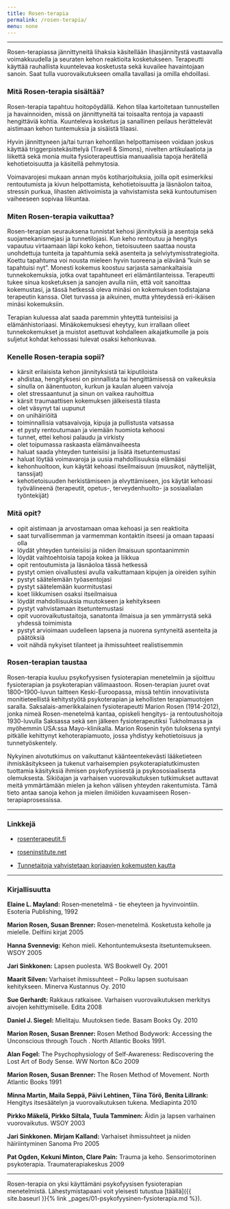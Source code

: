 ```yaml
---
title: Rosen-terapia
permalink: /rosen-terapia/
menu: none
---
```

---

Rosen-terapiassa jännittyneitä lihaksia käsitellään lihasjännitystä vastaavalla voimakkuudella ja seuraten kehon reaktioita kosketukseen. Terapeutti käyttää rauhallista kuuntelevaa kosketusta sekä kuvailee havaintojaan sanoin. Saat tulla vuorovaikutukseen omalla tavallasi ja omilla ehdoillasi.

### Mitä Rosen-terapia sisältää?

Rosen-terapia tapahtuu hoitopöydällä. Kehon tilaa kartoitetaan tunnustellen ja havainnoiden, missä on jännittyneitä tai toisaalta rentoja ja vapaasti hengittäviä kohtia. Kuunteleva kosketus ja sanallinen peilaus herättelevät aistimaan kehon tuntemuksia ja sisäistä tilaasi.

Hyvin jännittyneen ja/tai turran kehontilan helpottamiseen voidaan joskus käyttää triggerpistekäsittelyä (Travell & Simons), nivelten artikulaatiota ja liikettä sekä monia muita fysioterapeuttisia manuaalisia tapoja herätellä kehotietoisuutta ja käsitellä pehmytosia.

Voimavarojesi mukaan annan myös kotiharjoituksia, joilla opit esimerkiksi rentoutumista ja kivun helpottamista, kehotietoisuutta ja läsnäolon taitoa, stressin purkua, lihasten aktivoimista ja vahvistamista sekä kuntoutumisen vaiheeseen sopivaa liikuntaa.

### Miten Rosen-terapia vaikuttaa?

Rosen-terapian seurauksena tunnistat kehosi jännityksiä ja asentoja sekä suojamekanismejasi ja tunnetilojasi. Kun keho rentoutuu ja hengitys vapautuu virtaamaan läpi koko kehon, tietoisuuteen saattaa nousta unohdettuja tunteita ja tapahtumia sekä asenteita ja selviytymisstrategioita. Koettu tapahtuma voi nousta mieleen hyvin tuoreena ja elävänä ”kuin se tapahtuisi nyt”. Monesti kokemus koostuu sarjasta samankaltaisia tunnekokemuksia, jotka ovat tapahtuneet eri elämäntilanteissa. Terapeutti tukee sinua kosketuksen ja sanojen avulla niin, että voit sanoittaa kokemustasi, ja tässä hetkessä oleva minäsi on kokemuksen todistajana terapeutin kanssa. Olet turvassa ja aikuinen, mutta yhteydessä eri-ikäisen minäsi kokemuksiin.

Terapian kuluessa alat saada paremmin yhteyttä tunteisiisi ja elämänhistoriaasi. Minäkokemuksesi eheytyy, kun irrallaan olleet tunnekokemukset ja muistot asettuvat kohdalleen aikajatkumolle ja pois suljetut kohdat kehossasi tulevat osaksi kehonkuvaa.

### Kenelle Rosen-terapia sopii?

-    kärsit erilaisista kehon jännityksistä tai kiputiloista
-    ahdistaa, hengityksesi on pinnallista tai hengittämisessä on vaikeuksia
-    sinulla on äänentuoton, kurkun ja kaulan alueen vaivoja
-    olet stressaantunut ja sinun on vaikea rauhoittua
-    kärsit traumaattisen kokemuksen jälkeisestä tilasta
-    olet väsynyt tai uupunut
-    on unihäiriöitä
-    toiminnallisia vatsavaivoja, kipuja ja pullistusta vatsassa
-    et pysty rentoutumaan ja viemään huomiota kehoosi
-    tunnet, ettei kehosi palaudu ja virkisty
-    olet toipumassa raskaasta elämänvaiheesta
-    haluat saada yhteyden tunteisiisi ja lisätä itsetuntemustasi
-    haluat löytää voimavaroja ja uusia mahdollisuuksia elämääsi
-    kehonhuoltoon, kun käytät kehoasi itseilmaisuun (muusikot, näyttelijät, tanssijat)
-    kehotietoisuuden herkistämiseen ja elvyttämiseen, jos käytät kehoasi työvälineenä  (terapeutit, opetus-, terveydenhuolto- ja sosiaalialan työntekijät)

### Mitä opit?

-    opit aistimaan ja arvostamaan omaa kehoasi ja sen reaktioita
-    saat turvallisemman ja varmemman kontaktin itseesi ja omaan tapaasi olla
-    löydät yhteyden tunteisiisi ja niiden ilmaisuun spontaanimmin
-    löydät vaihtoehtoisia tapoja kokea ja liikkua
-    opit rentoutumista ja läsnäoloa tässä hetkessä
-    pystyt omien oivallustesi avulla vaikuttamaan kipujen ja oireiden syihin
-    pystyt säätelemään työasentojasi
-    pystyt säätelemään  kuormitustasi
-    koet liikkumisen osaksi itseilmaisua
-    löydät mahdollisuuksia muutokseen  ja kehitykseen
-    pystyt vahvistamaan itsetuntemustasi
-    opit vuorovaikutustaitoja, sanatonta ilmaisua ja sen ymmärrystä sekä yhdessä toimimista
-    pystyt arvioimaan uudelleen lapsena ja nuorena syntyneitä asenteita ja päätöksiä
-    voit nähdä nykyiset tilanteet ja ihmissuhteet realistisemmin

### Rosen-terapian taustaa

Rosen-terapia kuuluu psykofyysisen fysioterapian menetelmiin ja sijoittuu fysioterapian ja psykoterapian välimaastoon. Rosen-terapian juuret ovat 1800–1900-luvun taitteen Keski-Euroopassa, missä tehtiin innovatiivista monitieteellistä kehitystyötä psykoterapian ja kehollisten terapiamuotojen saralla. Saksalais-amerikkalainen fysioterapeutti Marion Rosen (1914-2012), jonka nimeä Rosen-menetelmä kantaa, opiskeli hengitys- ja rentoutushoitoja 1930-luvulla Saksassa sekä sen jälkeen fysioterapeutiksi Tukholmassa ja myöhemmin USA:ssa Mayo-klinikalla. Marion Rosenin työn tuloksena syntyi pitkälle kehittynyt kehoterapiamuoto, jossa yhdistyy kehotietoisuus ja tunnetyöskentely.

Nykyinen aivotutkimus on vaikuttanut käänteentekevästi lääketieteen ihmiskäsitykseen ja tukenut varhaisempien psykoterapiatutkimusten tuottamia käsityksiä ihmisen psykofyysisestä ja psykososiaalisesta olemuksesta. Sikiöajan ja varhaisen vuorovaikutuksen tutkimukset auttavat meitä ymmärtämään mielen ja kehon välisen yhteyden rakentumista. Tämä tieto antaa sanoja kehon ja mielen ilmiöiden kuvaamiseen Rosen-terapiaprosessissa.


---

### Linkkejä

- [rosenterapeutit.fi](http://rosenterapeutit.fi)

- [roseninstitute.net](http://roseninstitute.net)

- [Tunnetaitoja vahvistetaan korjaavien kokemusten kautta](https://www.tunnejataida.fi/tunnetaitoja-vahvistetaan-korjaavien-vuorovaikutuskokemusten-kautta)

---

### Kirjallisuutta

**Elaine L. Mayland:** Rosen‑menetelmä - tie eheyteen ja hyvinvointiin. Esoteria
Publishing, 1992

**Marion Rosen, Susan Brenner:** Rosen‑menetelmä. Kosketusta keholle ja
mielelle. Delfiini kirjat 2005

**Hanna Svennevig:** Kehon mieli. Kehontuntemuksesta itsetuntemukseen. WSOY 2005

**Jari Sinkkonen:** Lapsen puolesta. WS Bookwell Oy. 2001

**Maarit Silven:** Varhaiset ihmissuhteet – Polku lapsen suotuisaan kehitykseen.
Minerva Kustannus Oy. 2010

**Sue Gerhardt:** Rakkaus ratkaisee. Varhaisen vuorovaikutuksen merkitys aivojen
kehittymiselle. Edita 2008

**Daniel J. Siegel:** Mielitaju. Muutoksen tiede. Basam Books Oy. 2010

**Marion Rosen, Susan Brenner:** Rosen Method Bodywork: Accessing the
Unconscious through Touch . North Atlantic Books 1991.

**Alan Fogel:** The Psychophysiology of Self-Awareness: Rediscovering the Lost
Art of Body Sense. WW Norton &Co 2009

**Marion Rosen, Susan Brenner:** The Rosen Method of Movement. North Atlantic
Books 1991

**Minna Martin, Maila Seppä, Päivi Lehtinen, Tiina Törö, Benita Lillrank:**
Hengitys itsesäätelyn ja vuorovaikutuksen tukena. Mediapinta 2010

**Pirkko Mäkelä, Pirkko Siltala, Tuula Tamminen:** Äidin ja lapsen varhainen
vuorovaikutus. WSOY 2003

**Jari Sinkkonen. Mirjam Kalland:** Varhaiset ihmissuhteet ja niiden
häiriintyminen Sanoma Pro 2005

**Pat Ogden, Kekuni Minton, Clare Pain:** Trauma ja keho. Sensorimotorinen
psykoterapia. Traumaterapiakeskus 2009

---
Rosen-terapia on yksi käyttämäni psykofyysisen fysioterapian menetelmistä. Lähestymistapaani voit
yleisesti tutustua [täällä]({{ site.baseurl }}{% link _pages/01-psykofyysinen-fysioterapia.md %}).
